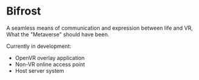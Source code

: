 # Bifrost
A seamless means of communication and expression between life and VR, What the "Metaverse" should have been.

Currently in development:
- OpenVR overlay application
- Non-VR online access point
- Host server system
